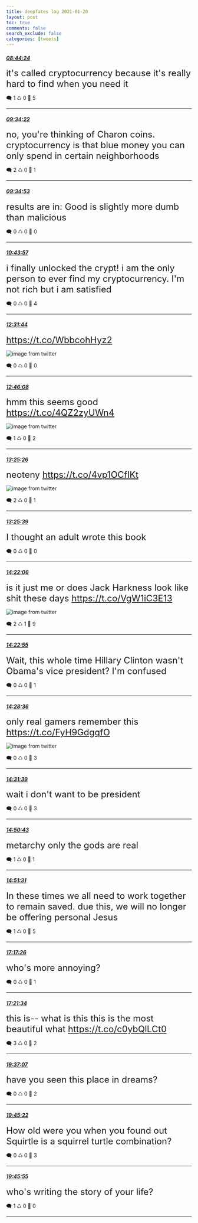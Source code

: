 ```yaml
---
title: deepfates log 2021-01-20
layout: post
toc: true
comments: false
search_exclude: false
categories: [tweets]
---
```



#### <a href = "https://twitter.com/deepfates/status/1351918509362614273">*08:44:24*</a>

<font size="5">it's called cryptocurrency because it's really hard to find when you need it</font>



🗨️ 1 ♺ 0 🤍  5   

---
    
#### <a href = "https://twitter.com/deepfates/status/1351931083881807872">*09:34:22*</a>

<font size="5">no, you're thinking of Charon coins. cryptocurrency is that blue money you can only spend in certain neighborhoods</font>



🗨️ 2 ♺ 0 🤍  1   

---
    
#### <a href = "https://twitter.com/deepfates/status/1351931212596563972">*09:34:53*</a>

<font size="5">results are in: Good is slightly more dumb than malicious</font>



🗨️ 0 ♺ 0 🤍  0   

---
    
#### <a href = "https://twitter.com/deepfates/status/1351948593905635331">*10:43:57*</a>

<font size="5">i finally unlocked the crypt! i am the only person to ever find my cryptocurrency. I'm not rich but i am satisfied</font>



🗨️ 0 ♺ 0 🤍  4   

---
    
#### <a href = "https://twitter.com/deepfates/status/1351975719123894272">*12:31:44*</a>

<font size="5"> https://t.co/WbbcohHyz2</font>

![image from twitter](/images/EsMuwHYU0AA7Ezs.jpg)


🗨️ 0 ♺ 0 🤍  0   

---
    
#### <a href = "https://twitter.com/deepfates/status/1351979341287092224">*12:46:08*</a>

<font size="5">hmm this seems good  https://t.co/4QZ2zyUWn4</font>

![image from twitter](/images/EsMyCt6VgAAoMPz.jpg)


🗨️ 1 ♺ 0 🤍  2   

---
    
#### <a href = "https://twitter.com/deepfates/status/1351989234333147141">*13:25:26*</a>

<font size="5">neoteny  https://t.co/4vp1OCfIKt</font>

![image from twitter](/images/EsM7CebVkAE3VX7.jpg)


🗨️ 2 ♺ 0 🤍  1   

---
    
#### <a href = "https://twitter.com/deepfates/status/1351989287269482496">*13:25:39*</a>

<font size="5">I thought an adult wrote this book</font>



🗨️ 0 ♺ 0 🤍  0   

---
    
#### <a href = "https://twitter.com/deepfates/status/1352003493955977216">*14:22:06*</a>

<font size="5">is it just me or does Jack Harkness look like shit these days  https://t.co/VgW1iC3E13</font>

![image from twitter](/images/EsNIArlUcAIpdVA.jpg)


🗨️ 2 ♺ 1 🤍  9   

---
    
#### <a href = "https://twitter.com/deepfates/status/1352003700684800000">*14:22:55*</a>

<font size="5">Wait, this whole time Hillary Clinton wasn't Obama's vice president? I'm confused</font>



🗨️ 0 ♺ 0 🤍  1   

---
    
#### <a href = "https://twitter.com/deepfates/status/1352005127259865088">*14:28:36*</a>

<font size="5">only real gamers remember this  https://t.co/FyH9GdgqfO</font>

![image from twitter](/images/EsNJfvIUwAAupt0.jpg)


🗨️ 0 ♺ 0 🤍  3   

---
    
#### <a href = "https://twitter.com/deepfates/status/1352005896990121985">*14:31:39*</a>

<font size="5">wait i don't want to be president</font>



🗨️ 0 ♺ 0 🤍  3   

---
    
#### <a href = "https://twitter.com/deepfates/status/1352010695211012096">*14:50:43*</a>

<font size="5">metarchy  only the gods are real</font>



🗨️ 1 ♺ 0 🤍  1   

---
    
#### <a href = "https://twitter.com/deepfates/status/1352010894549553153">*14:51:31*</a>

<font size="5">In these times we all need to work together to remain saved.   due this, we will no longer be offering personal Jesus</font>



🗨️ 1 ♺ 0 🤍  5   

---
    
#### <a href = "https://twitter.com/deepfates/status/1352047615660081157">*17:17:26*</a>

<font size="5">who's more annoying?</font>



🗨️ 0 ♺ 0 🤍  1   

---
    
#### <a href = "https://twitter.com/deepfates/status/1352048658036867073">*17:21:34*</a>

<font size="5">this is-- what is this  this is the most beautiful  what  https://t.co/c0ybQlLCt0</font>



🗨️ 3 ♺ 0 🤍  2   

---
    
#### <a href = "https://twitter.com/deepfates/status/1352082771976458242">*19:37:07*</a>

<font size="5">have you seen this place in dreams?</font>



🗨️ 0 ♺ 0 🤍  2   

---
    
#### <a href = "https://twitter.com/deepfates/status/1352084848123420673">*19:45:22*</a>

<font size="5">How old were you when you found out Squirtle is a squirrel turtle combination?</font>



🗨️ 0 ♺ 0 🤍  3   

---
    
#### <a href = "https://twitter.com/deepfates/status/1352084984861925378">*19:45:55*</a>

<font size="5">who's writing the story of your life?</font>



🗨️ 1 ♺ 0 🤍  0   

---
    
            


